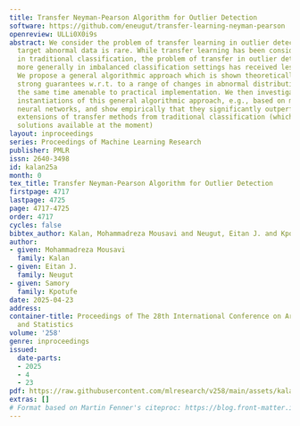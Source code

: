 ```yaml
---
title: Transfer Neyman-Pearson Algorithm for Outlier Detection
software: https://github.com/eneugut/transfer-learning-neyman-pearson
openreview: ULLi0X0i9s
abstract: We consider the problem of transfer learning in outlier detection where
  target abnormal data is rare. While transfer learning has been considered extensively
  in traditional classification, the problem of transfer in outlier detection and
  more generally in imbalanced classification settings has received less attention.
  We propose a general algorithmic approach which is shown theoretically to yield
  strong guarantees w.r.t. to a range of changes in abnormal distribution, and at
  the same time amenable to practical implementation. We then investigate different
  instantiations of this general algorithmic approach, e.g., based on multi-layer
  neural networks, and show empirically that they significantly outperform natural
  extensions of transfer methods from traditional classification (which are the only
  solutions available at the moment)
layout: inproceedings
series: Proceedings of Machine Learning Research
publisher: PMLR
issn: 2640-3498
id: kalan25a
month: 0
tex_title: Transfer Neyman-Pearson Algorithm for Outlier Detection
firstpage: 4717
lastpage: 4725
page: 4717-4725
order: 4717
cycles: false
bibtex_author: Kalan, Mohammadreza Mousavi and Neugut, Eitan J. and Kpotufe, Samory
author:
- given: Mohammadreza Mousavi
  family: Kalan
- given: Eitan J.
  family: Neugut
- given: Samory
  family: Kpotufe
date: 2025-04-23
address:
container-title: Proceedings of The 28th International Conference on Artificial Intelligence
  and Statistics
volume: '258'
genre: inproceedings
issued:
  date-parts:
  - 2025
  - 4
  - 23
pdf: https://raw.githubusercontent.com/mlresearch/v258/main/assets/kalan25a/kalan25a.pdf
extras: []
# Format based on Martin Fenner's citeproc: https://blog.front-matter.io/posts/citeproc-yaml-for-bibliographies/
---
```

